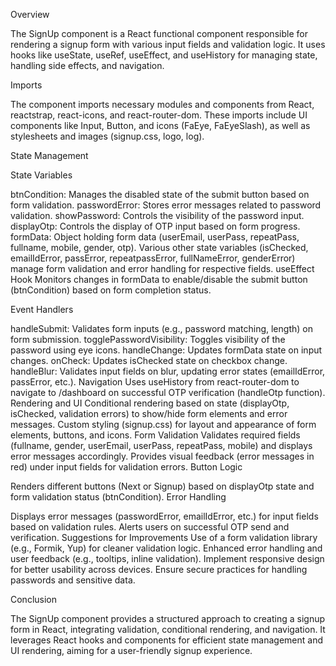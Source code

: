 Overview

The SignUp component is a React functional component responsible for rendering a signup form with various input fields and validation logic. It uses hooks like useState, useRef, useEffect, and useHistory for managing state, handling side effects, and navigation.

Imports

The component imports necessary modules and components from React, reactstrap, react-icons, and react-router-dom. These imports include UI components like Input, Button, and icons (FaEye, FaEyeSlash), as well as stylesheets and images (signup.css, logo, log).

State Management

State Variables

btnCondition: Manages the disabled state of the submit button based on form validation.
passwordError: Stores error messages related to password validation.
showPassword: Controls the visibility of the password input.
displayOtp: Controls the display of OTP input based on form progress.
formData: Object holding form data (userEmail, userPass, repeatPass, fullname, mobile, gender, otp).
Various other state variables (isChecked, emailIdError, passError, repeatpassError, fullNameError, genderError) manage form validation and error handling for respective fields.
useEffect Hook
Monitors changes in formData to enable/disable the submit button (btnCondition) based on form completion status.

Event Handlers

handleSubmit: Validates form inputs (e.g., password matching, length) on form submission.
togglePasswordVisibility: Toggles visibility of the password using eye icons.
handleChange: Updates formData state on input changes.
onCheck: Updates isChecked state on checkbox change.
handleBlur: Validates input fields on blur, updating error states (emailIdError, passError, etc.).
Navigation
Uses useHistory from react-router-dom to navigate to /dashboard on successful OTP verification (handleOtp function).
Rendering and UI
Conditional rendering based on state (displayOtp, isChecked, validation errors) to show/hide form elements and error messages.
Custom styling (signup.css) for layout and appearance of form elements, buttons, and icons.
Form Validation
Validates required fields (fullname, gender, userEmail, userPass, repeatPass, mobile) and displays error messages accordingly.
Provides visual feedback (error messages in red) under input fields for validation errors.
Button Logic

Renders different buttons (Next or Signup) based on displayOtp state and form validation status (btnCondition).
Error Handling

Displays error messages (passwordError, emailIdError, etc.) for input fields based on validation rules.
Alerts users on successful OTP send and verification.
Suggestions for Improvements
Use of a form validation library (e.g., Formik, Yup) for cleaner validation logic.
Enhanced error handling and user feedback (e.g., tooltips, inline validation).
Implement responsive design for better usability across devices.
Ensure secure practices for handling passwords and sensitive data.

Conclusion

The SignUp component provides a structured approach to creating a signup form in React, integrating validation, conditional rendering, and navigation. It leverages React hooks and components for efficient state management and UI rendering, aiming for a user-friendly signup experience.


